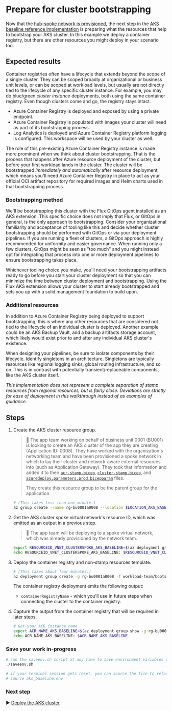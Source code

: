 # Prepare for cluster bootstrapping

Now that the [hub-spoke network is provisioned](./04-networking.md), the next step in the [AKS baseline reference implementation](../../) is preparing what the resources that help to bootstrap your AKS cluster. In this example we deploy a container registry, but there are other resources you might deploy in your scenario too.

## Expected results

Container registries often have a lifecycle that extends beyond the scope of a single cluster. They can be scoped broadly at organizational or business unit levels, or can be scoped at workload levels, but usually are not directly tied to the lifecycle of any specific cluster instance. For example, you may do blue/green *cluster instance* deployments, both using the same container registry. Even though clusters come and go, the registry stays intact.

- Azure Container Registry is deployed and exposed by using a private endpoint.
- Azure Container Registry is populated with images your cluster will need as part of its bootstrapping process.
- Log Analytics is deployed and Azure Container Registry platform logging is configured. This workspace will be used by your cluster as well.

The role of this pre-existing Azure Container Registry instance is made more prominent when we think about cluster bootstrapping. That is the process that happens after Azure resource deployment of the cluster, but before your first workload lands in the cluster. The cluster will be bootstrapped *immediately and automatically* after resource deployment, which means you'll need Azure Container Registry in place to act as your official OCI artifact repository for required images and Helm charts used in that bootstrapping process.

### Bootstrapping method

We'll be bootstrapping this cluster with the Flux GitOps agent installed as an AKS extension. This specific choice does not imply that Flux, or GitOps in general, is the only approach to bootstrapping. Consider your organizational familiarity and acceptance of tooling like this and decide whether cluster bootstrapping should be performed with GitOps or via your deployment pipelines. If you are running a fleet of clusters, a GitOps approach is highly recommended for uniformity and easier governance. When running only a few clusters, GitOps might be seen as "too much" and you might instead opt for integrating that process into one or more deployment pipelines to ensure bootstrapping takes place.

Whichever tooling choice you make, you'll need your bootstrapping artifacts ready to go before you start your cluster deployment so that you can minimize the time between cluster deployment and bootstrapping. Using the Flux AKS extension allows your cluster to start already bootstrapped and sets you up with a solid management foundation to build upon.

### Additional resources

In addition to Azure Container Registry being deployed to support bootstrapping, this is where any other resources that are considered not tied to the lifecycle of an individual cluster is deployed. Another example could be an AKS Backup Vault, and a backup artifacts storage account, which likely would exist prior to and after any individual AKS cluster's existence.

When designing your pipelines, be sure to isolate components by their lifecycle. Identify singletons in an architecture. Singletons are typically resources like regional logging sinks, global routing infrastructure, and so on. This is in contrast with potentially transient/replaceable components, like the AKS cluster itself.

*This implementation does not represent a complete separation of stamp resources from regional resources, but is fairly close. Deviations are strictly for ease of deployment in this walkthrough instead of as examples of guidance.*

## Steps

1. Create the AKS cluster resource group.

   > :book: The app team working on behalf of business unit 0001 (BU001) is looking to create an AKS cluster of the app they are creating (Application ID: 0008). They have worked with the organization's networking team and have been provisioned a spoke network in which to lay their cluster and network-aware external resources into (such as Application Gateway). They took that information and added it to their [`acr-stamp.bicep`](../../workload-team/bootstrap-cluster/acr-stamp.bicep), [`cluster-stamp.bicep`](../../workload-team/cluster/cluster-stamp.bicep), and [`azuredeploy.parameters.prod.bicepparam`](../../workload-team/cluster/azuredeploy.parameters.prod.bicepparam) files.
   >
   > They create this resource group to be the parent group for the application.

   ```bash
   # [This takes less than one minute.]
   az group create --name rg-bu0001a0008 --location $LOCATION_AKS_BASELINE
   ```

1. Get the AKS cluster spoke virtual network's resource ID, which was emitted as an output in a previous step.

   > :book: The app team will be deploying to a spoke virtual network, which was already provisioned by the network team.

   ```bash
   export RESOURCEID_VNET_CLUSTERSPOKE_AKS_BASELINE=$(az deployment group show -g rg-enterprise-networking-spokes-${LOCATION_AKS_BASELINE} -n spoke-BU0001A0008 --query properties.outputs.clusterVnetResourceId.value -o tsv)
   echo RESOURCEID_VNET_CLUSTERSPOKE_AKS_BASELINE: $RESOURCEID_VNET_CLUSTERSPOKE_AKS_BASELINE
   ```

1. Deploy the container registry and non-stamp resources template.

   ```bash
   # [This takes about four minutes.]
   az deployment group create -g rg-bu0001a0008 -f workload-team/bootstrap-cluster/acr-stamp.bicep -p targetVnetResourceId=${RESOURCEID_VNET_CLUSTERSPOKE_AKS_BASELINE}
   ```

   The container registry deployment emits the following output:

      - `containerRegistryName` - which you'll use in future steps when connecting the cluster to the container registry.

1. Capture the output from the container registry that will be required in later steps.

   ```bash
   # Get your ACR instance name
   export ACR_NAME_AKS_BASELINE=$(az deployment group show -g rg-bu0001a0008 -n acr-stamp --query properties.outputs.containerRegistryName.value -o tsv)
   echo ACR_NAME_AKS_BASELINE: $ACR_NAME_AKS_BASELINE
   ```

### Save your work in-progress

```bash
# run the saveenv.sh script at any time to save environment variables created above to aks_baseline.env
./saveenv.sh

# if your terminal session gets reset, you can source the file to reload the environment variables
# source aks_baseline.env
```

### Next step

:arrow_forward: [Deploy the AKS cluster](./06-aks-cluster.md)
